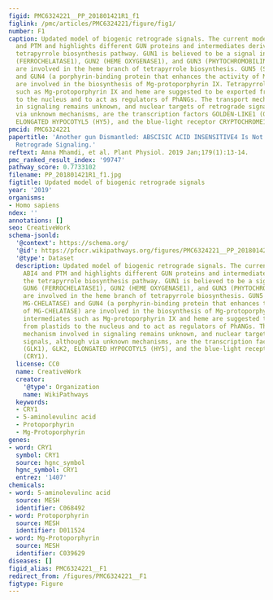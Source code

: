 ```yaml
---
figid: PMC6324221__PP_201801421R1_f1
figlink: /pmc/articles/PMC6324221/figure/fig1/
number: F1
caption: Updated model of biogenic retrograde signals. The current model omits ABI4
  and PTM and highlights different GUN proteins and intermediates derived from the
  tetrapyrrole biosynthesis pathway. GUN1 is believed to be a signal integrator. GUN6
  (FERROCHELATASE1), GUN2 (HEME OXYGENASE1), and GUN3 (PHYTOCHROMOBILIN SYNTHASE)
  are involved in the heme branch of tetrapyrrole biosynthesis. GUN5 (SUBUNIT OF MG-CHELATASE)
  and GUN4 (a porphyrin-binding protein that enhances the activity of MG-CHELATASE)
  are involved in the biosynthesis of Mg-protoporphyrin IX. Tetrapyrrole intermediates
  such as Mg-protoporphyrin IX and heme are suggested to be exported from plastids
  to the nucleus and to act as regulators of PhANGs. The transport mechanism involved
  in signaling remains unknown, and nuclear targets of retrograde signals, although
  via unknown mechanisms, are the transcription factors GOLDEN-LIKE1 (GLK1), GLK2,
  ELONGATED HYPOCOTYL5 (HY5), and the blue-light receptor CRYPTOCHROME1 (CRY1).
pmcid: PMC6324221
papertitle: 'Another gun Dismantled: ABSCISIC ACID INSENSITIVE4 Is Not a Target of
  Retrograde Signaling.'
reftext: Amna Mhamdi, et al. Plant Physiol. 2019 Jan;179(1):13-14.
pmc_ranked_result_index: '99747'
pathway_score: 0.7733102
filename: PP_201801421R1_f1.jpg
figtitle: Updated model of biogenic retrograde signals
year: '2019'
organisms:
- Homo sapiens
ndex: ''
annotations: []
seo: CreativeWork
schema-jsonld:
  '@context': https://schema.org/
  '@id': https://pfocr.wikipathways.org/figures/PMC6324221__PP_201801421R1_f1.html
  '@type': Dataset
  description: Updated model of biogenic retrograde signals. The current model omits
    ABI4 and PTM and highlights different GUN proteins and intermediates derived from
    the tetrapyrrole biosynthesis pathway. GUN1 is believed to be a signal integrator.
    GUN6 (FERROCHELATASE1), GUN2 (HEME OXYGENASE1), and GUN3 (PHYTOCHROMOBILIN SYNTHASE)
    are involved in the heme branch of tetrapyrrole biosynthesis. GUN5 (SUBUNIT OF
    MG-CHELATASE) and GUN4 (a porphyrin-binding protein that enhances the activity
    of MG-CHELATASE) are involved in the biosynthesis of Mg-protoporphyrin IX. Tetrapyrrole
    intermediates such as Mg-protoporphyrin IX and heme are suggested to be exported
    from plastids to the nucleus and to act as regulators of PhANGs. The transport
    mechanism involved in signaling remains unknown, and nuclear targets of retrograde
    signals, although via unknown mechanisms, are the transcription factors GOLDEN-LIKE1
    (GLK1), GLK2, ELONGATED HYPOCOTYL5 (HY5), and the blue-light receptor CRYPTOCHROME1
    (CRY1).
  license: CC0
  name: CreativeWork
  creator:
    '@type': Organization
    name: WikiPathways
  keywords:
  - CRY1
  - 5-aminolevulinc acid
  - Protoporphyrin
  - Mg-Protoporphyrin
genes:
- word: CRY1
  symbol: CRY1
  source: hgnc_symbol
  hgnc_symbol: CRY1
  entrez: '1407'
chemicals:
- word: 5-aminolevulinc acid
  source: MESH
  identifier: C068492
- word: Protoporphyrin
  source: MESH
  identifier: D011524
- word: Mg-Protoporphyrin
  source: MESH
  identifier: C039629
diseases: []
figid_alias: PMC6324221__F1
redirect_from: /figures/PMC6324221__F1
figtype: Figure
---
```

